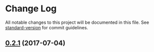 # Change Log

All notable changes to this project will be documented in this file.
See [standard-version](https://github.com/conventional-changelog/standard-version) for commit guidelines.

<a name="0.2.1"></a>
## [0.2.1](https://github.com/myrmex-org/myrmex/compare/@myrmex/api-gateway@0.2.0...@myrmex/api-gateway@0.2.1) (2017-07-04)
